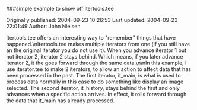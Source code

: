 ###simple example to show off  itertools.tee

Originally published: 2004-09-23 10:26:53
Last updated: 2004-09-23 22:01:49
Author: John Nielsen

Itertools.tee offers an interesting way to "remember" things that have happened.\nItertools.tee makes multiple iterators from one (if you still have an the original iterator you do not use it). When you advance iterator 1 but not iterator 2, iterator 2 stays behind. Which means, if you later advance iterator 2, it the goes forward through the same data.\n\nIn this example, I use iterator.tee to make 2 iterators, to allow an action to affect data that has been processed in the past. The first iterator, it_main, is what is used to process data normally in this case to do something like display an image selected. The second iterator, it_history, stays behind the first and only advances when a specific action arrives. In effect, it rolls forward through the data that it_main has already processed.